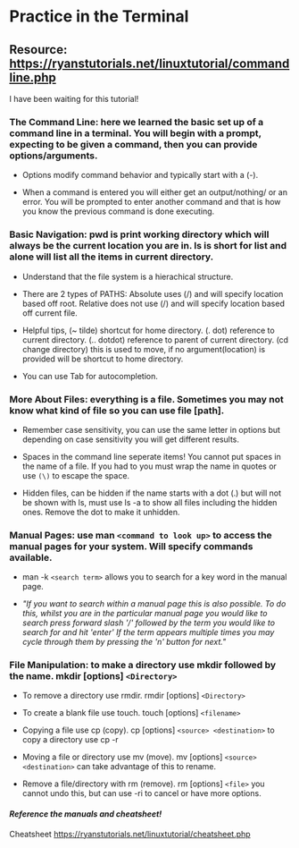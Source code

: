 # Practice in the Terminal

## Resource: <https://ryanstutorials.net/linuxtutorial/commandline.php>

I have been waiting for this tutorial!

### The Command Line: here we learned the basic set up of a command line in a terminal. You will begin with a prompt, expecting to be given a command, then you can provide options/arguments.

- Options modify command behavior and typically start with a (-).

- When a command is entered you will either get an output/nothing/ or an error. You will be prompted to enter another command and that is how you know the previous command is done executing.

### Basic Navigation: pwd is print working directory which will always be the current location you are in. ls is short for list and alone will list all the items in current directory.

- Understand that the file system is a hierachical structure.

- There are 2 types of PATHS: Absolute uses (/) and will specify location based off root. Relative does not use (/) and will specify location based off current file.

- Helpful tips, (~  tilde) shortcut for home directory. (.  dot) reference to current directory. (..  dotdot) reference to parent of current directory. (cd  change directory) this is used to move, if no argument(location) is provided will be shortcut to home directory.

- You can use Tab for autocompletion.

### More About Files: everything is a file. Sometimes you may not know what kind of file so you can use **file [path]**.

- Remember case sensitivity, you can use the same letter in options but depending on case sensitivity you will get different results.

- Spaces in the command line seperate items! You cannot put spaces in the name of a file. If you had to you must wrap the name in quotes or use `(\)` to escape the space.

- Hidden files, can be hidden if the name starts with a dot (.) but will not be shown with ls, must use ls -a to show all files including the hidden ones. Remove the dot to make it unhidden.

### Manual Pages: use man `<command to look up>` to access the manual pages for your system. Will specify commands available.

- man -k `<search term>` allows you to search for a key word in the manual page.

- *"If you want to search within a manual page this is also possible. To do this, whilst you are in the particular manual page you would like to search press forward slash '/' followed by the term you would like to search for and hit 'enter' If the term appears multiple times you may cycle through them by pressing the 'n' button for next."*

### File Manipulation: to make a directory use mkdir followed by the name. mkdir [options] `<Directory>`

- To remove a directory use rmdir. rmdir [options] `<Directory>`

- To create a blank file use touch. touch [options] `<filename>`

- Copying a file use cp (copy). cp [options] `<source> <destination>` to copy a directory use cp -r

- Moving a file or directory use mv (move). mv [options] `<source> <destination>` can take advantage of this to rename.

- Remove a file/directory with rm (remove). rm [options] `<file>` you cannot undo this, but can use -ri to cancel or have more options.

#### ***Reference the manuals and cheatsheet!***

Cheatsheet <https://ryanstutorials.net/linuxtutorial/cheatsheet.php>
